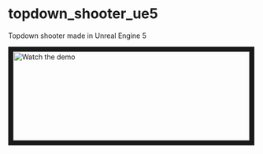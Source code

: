 # topdown_shooter_ue5
 Topdown shooter made in Unreal Engine 5

<a href="http://www.youtube.com/watch?feature=player_embedded&v=0GKh-HcDeTw" target="_blank">
 <img src="http://img.youtube.com/vi/0GKh-HcDeTw/mqdefault.jpg" alt="Watch the demo" width="480" height="180" border="10" />
</a>
